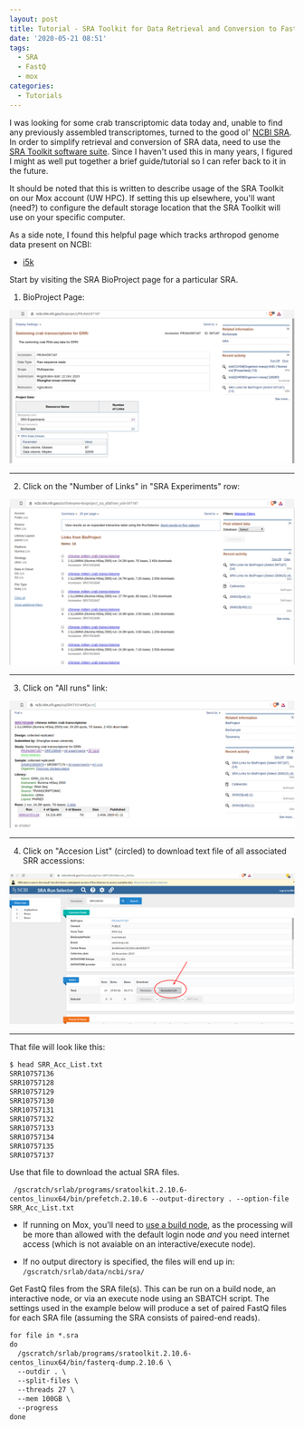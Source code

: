 ```yaml
---
layout: post
title: Tutorial - SRA Toolkit for Data Retrieval and Conversion to FastQ
date: '2020-05-21 08:51'
tags:
  - SRA
  - FastQ
  - mox
categories:
  - Tutorials
---
```

I was looking for some crab transcriptomic data today and, unable to find any previously assembled transcriptomes, turned to the good ol' [NCBI SRA](https://www.ncbi.nlm.nih.gov/sra). In order to simplify retrieval and conversion of SRA data, need to use the [SRA Toolkit software suite](https://trace.ncbi.nlm.nih.gov/Traces/sra/sra.cgi?view=software). Since I haven't used this in many years, I figured I might as well put together a brief guide/tutorial so I can refer back to it in the future.

It should be noted that this is written to describe usage of the SRA Toolkit on our Mox account (UW HPC). If setting this up elsewhere, you'll want (need?) to configure the default storage location that the SRA Toolkit will use on your specific computer.

As a side note, I found this helpful page which tracks arthropod genome data present on NCBI:

- [i5k](https://i5k.github.io/arthropod_genomes_at_ncbi)

Start by visiting the SRA BioProject page for a particular SRA.


1. BioProject Page:

![sra_tools_tutorial_bioproject](https://github.com/RobertsLab/sams-notebook/blob/master/images/screencaps/sra_tools_tutorial_bioproject.png?raw=true)

---

2. Click on the "Number of Links" in "SRA Experiments" row:

![sra_tools_tutorial_sra-experiments](https://github.com/RobertsLab/sams-notebook/blob/master/images/screencaps/sra_tools_tutorial_sra-experiments.png?raw=true)

---

3. Click on "All runs" link:


![sra_tools_tutorial_sra-accession](https://github.com/RobertsLab/sams-notebook/blob/master/images/screencaps/sra_tools_tutorial_sra-accession.png?raw=true)

---

4. Click on "Accesion List" (circled) to download text file of all associated SRR accessions:

![sra_tools_tutorial_all-runs](https://github.com/RobertsLab/sams-notebook/blob/master/images/screencaps/sra_tools_tutorial_all-runs.png?raw=true)

---


That file will look like this:

```shell
$ head SRR_Acc_List.txt
SRR10757136
SRR10757128
SRR10757129
SRR10757130
SRR10757131
SRR10757132
SRR10757133
SRR10757134
SRR10757135
SRR10757137
```

Use that file to download the actual SRA files.

```shell
 /gscratch/srlab/programs/sratoolkit.2.10.6-centos_linux64/bin/prefetch.2.10.6 --output-directory . --option-file SRR_Acc_List.txt
 ```
 - If running on Mox, you'll need to [use a build node](https://github.com/RobertsLab/hyak_mox/wiki/Node-Types), as the processing will be more than allowed with the default login node _and_ you need internet access (which is not avaiable on an interactive/execute node).

  - If no output directory is specified, the files will end up in: `/gscratch/srlab/data/ncbi/sra/`

Get FastQ files from the SRA file(s). This can be run on a build node, an interactive node, or via an execute node using an SBATCH script. The settings used in the example below will produce a set of paired FastQ files for each SRA file (assuming the SRA consists of paired-end reads).

```shell
for file in *.sra
do
  /gscratch/srlab/programs/sratoolkit.2.10.6-centos_linux64/bin/fasterq-dump.2.10.6 \
  --outdir . \
  --split-files \
  --threads 27 \
  --mem 100GB \
  --progress
done
```
